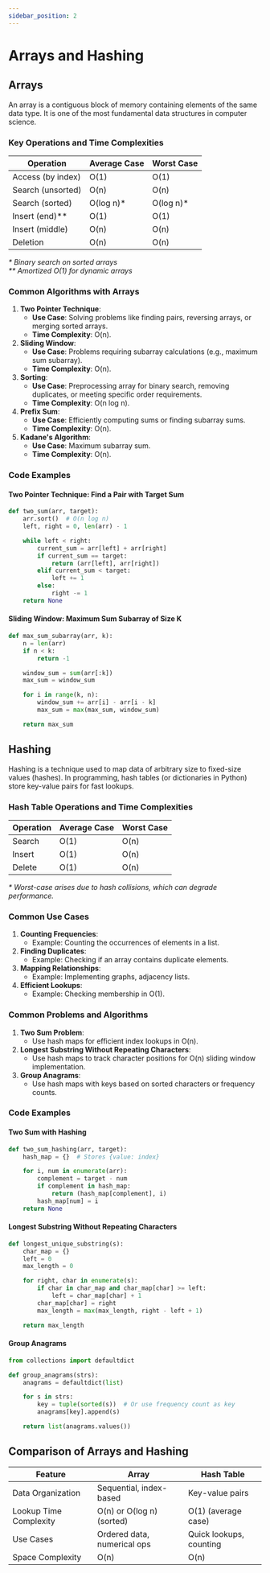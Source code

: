 ```yaml
---
sidebar_position: 2
---
```


# Arrays and Hashing

## Arrays

An array is a contiguous block of memory containing elements of the same data type. It is one of the most fundamental data structures in computer science.

### Key Operations and Time Complexities

| Operation         | Average Case | Worst Case |
| ----------------- | ------------ | ---------- |
| Access (by index) | O(1)         | O(1)       |
| Search (unsorted) | O(n)         | O(n)       |
| Search (sorted)   | O(log n)\*   | O(log n)\* |
| Insert (end)\*\*  | O(1)         | O(1)       |
| Insert (middle)   | O(n)         | O(n)       |
| Deletion          | O(n)         | O(n)       |

_\* Binary search on sorted arrays_  
_\*\* Amortized O(1) for dynamic arrays_

### Common Algorithms with Arrays

1.  **Two Pointer Technique**:
    - **Use Case**: Solving problems like finding pairs, reversing arrays, or merging sorted arrays.
    - **Time Complexity**: O(n).
2.  **Sliding Window**:
    - **Use Case**: Problems requiring subarray calculations (e.g., maximum sum subarray).
    - **Time Complexity**: O(n).
3.  **Sorting**:
    - **Use Case**: Preprocessing array for binary search, removing duplicates, or meeting specific order requirements.
    - **Time Complexity**: O(n log n).
4.  **Prefix Sum**:
    - **Use Case**: Efficiently computing sums or finding subarray sums.
    - **Time Complexity**: O(n).
5.  **Kadane's Algorithm**:
    - **Use Case**: Maximum subarray sum.
    - **Time Complexity**: O(n).

### Code Examples

#### Two Pointer Technique: Find a Pair with Target Sum

```python
def two_sum(arr, target):
    arr.sort()  # O(n log n)
    left, right = 0, len(arr) - 1

    while left < right:
        current_sum = arr[left] + arr[right]
        if current_sum == target:
            return (arr[left], arr[right])
        elif current_sum < target:
            left += 1
        else:
            right -= 1
    return None
```

#### Sliding Window: Maximum Sum Subarray of Size K

```python
def max_sum_subarray(arr, k):
    n = len(arr)
    if n < k:
        return -1

    window_sum = sum(arr[:k])
    max_sum = window_sum

    for i in range(k, n):
        window_sum += arr[i] - arr[i - k]
        max_sum = max(max_sum, window_sum)

    return max_sum
```

## Hashing

Hashing is a technique used to map data of arbitrary size to fixed-size values (hashes). In programming, hash tables (or dictionaries in Python) store key-value pairs for fast lookups.

### Hash Table Operations and Time Complexities

| Operation | Average Case | Worst Case |
| --------- | ------------ | ---------- |
| Search    | O(1)         | O(n)       |
| Insert    | O(1)         | O(n)       |
| Delete    | O(1)         | O(n)       |

_\* Worst-case arises due to hash collisions, which can degrade performance._

### Common Use Cases

1.  **Counting Frequencies**:
    - Example: Counting the occurrences of elements in a list.
2.  **Finding Duplicates**:
    - Example: Checking if an array contains duplicate elements.
3.  **Mapping Relationships**:
    - Example: Implementing graphs, adjacency lists.
4.  **Efficient Lookups**:
    - Example: Checking membership in O(1).

### Common Problems and Algorithms

1.  **Two Sum Problem**:
    - Use hash maps for efficient index lookups in O(n).
2.  **Longest Substring Without Repeating Characters**:
    - Use hash maps to track character positions for O(n) sliding window implementation.
3.  **Group Anagrams**:
    - Use hash maps with keys based on sorted characters or frequency counts.

### Code Examples

#### Two Sum with Hashing

```python
def two_sum_hashing(arr, target):
    hash_map = {}  # Stores {value: index}

    for i, num in enumerate(arr):
        complement = target - num
        if complement in hash_map:
            return (hash_map[complement], i)
        hash_map[num] = i
    return None

```

#### Longest Substring Without Repeating Characters

```python
def longest_unique_substring(s):
    char_map = {}
    left = 0
    max_length = 0

    for right, char in enumerate(s):
        if char in char_map and char_map[char] >= left:
            left = char_map[char] + 1
        char_map[char] = right
        max_length = max(max_length, right - left + 1)

    return max_length
```

#### Group Anagrams

```python
from collections import defaultdict

def group_anagrams(strs):
    anagrams = defaultdict(list)

    for s in strs:
        key = tuple(sorted(s))  # Or use frequency count as key
        anagrams[key].append(s)

    return list(anagrams.values())
```

## Comparison of Arrays and Hashing

| Feature                | Array                       | Hash Table              |
| ---------------------- | --------------------------- | ----------------------- |
| Data Organization      | Sequential, index-based     | Key-value pairs         |
| Lookup Time Complexity | O(n) or O(log n) (sorted)   | O(1) (average case)     |
| Use Cases              | Ordered data, numerical ops | Quick lookups, counting |
| Space Complexity       | O(n)                        | O(n)                    |
